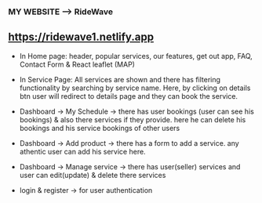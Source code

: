 ### MY WEBSITE --> RideWave

## https://ridewave1.netlify.app

- In Home page: header, popular services, our features, get out app, FAQ, Contact Form & React leaflet (MAP)

- In Service Page: All services are shown and there has filtering functionality by searching by service name. Here, by clicking on details btn user will redirect to details page and they can book the service.

- Dashboard -> My Schedule -> there has user bookings (user can see his bookings) & also there services if they provide. here he can delete his bookings and his service bookings of other users

- Dashboard -> Add product -> there has a form to add a service. any athentic user can add his service here.

- Dashboard -> Manage service -> there has user(seller) services and user can edit(update) & delete there services

- login & register -> for user authentication
